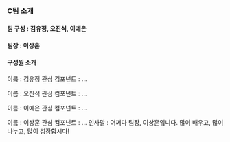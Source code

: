 ### C팀 소개

#### 팀 구성 : 김유정, 오진석, 이예은
#### 팀장 : 이상훈

#### 구성원 소개
이름 : 김유정
관심 컴포넌트 : ...

이름 : 오진석
관심 컴포넌트 : ...

이름 : 이예은
관심 컴포넌트 : ...

이름 : 이상훈
관심 컴포넌트 : ...
인사말 : 어쩌다 팀장, 이상훈입니다. 많이 배우고, 많이 나누고, 많이 성장합시다!
